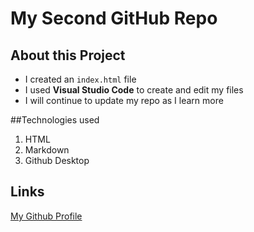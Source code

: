 # My Second GitHub Repo

## About this Project
- I created an `index.html` file 
- I used **Visual Studio Code** to create and edit my files
- I will continue to update my repo as I learn more

##Technologies used
1. HTML
2. Markdown
3. Github Desktop

## Links 
[My Github Profile](https://github.com/AnthonyDillion)
